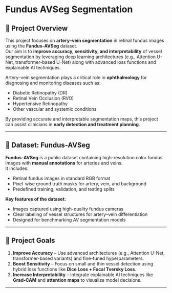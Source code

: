 # Fundus AVSeg Segmentation

## 📌 Project Overview
This project focuses on **artery–vein segmentation** in retinal fundus images using the **Fundus-AVSeg** dataset.  
Our aim is to **improve accuracy, sensitivity, and interpretability** of vessel segmentation by leveraging deep learning architectures (e.g., Attention U-Net, transformer-based U-Net) along with advanced loss functions and explainable AI techniques.

Artery–vein segmentation plays a critical role in **ophthalmology** for diagnosing and monitoring diseases such as:
- Diabetic Retinopathy (DR)
- Retinal Vein Occlusion (RVO)
- Hypertensive Retinopathy
- Other vascular and systemic conditions

By providing accurate and interpretable segmentation maps, this project can assist clinicians in **early detection and treatment planning**.

---

## 📂 Dataset: Fundus-AVSeg
**Fundus-AVSeg** is a public dataset containing high-resolution color fundus images with **manual annotations** for arteries and veins.  
It includes:
- Retinal fundus images in standard RGB format
- Pixel-wise ground truth masks for artery, vein, and background
- Predefined training, validation, and testing splits

**Key features of the dataset:**
- Images captured using high-quality fundus cameras
- Clear labeling of vessel structures for artery–vein differentiation
- Designed for benchmarking AV segmentation models

---

## 🎯 Project Goals
1. **Improve Accuracy** – Use advanced architectures (e.g., Attention U-Net, transformer-based variants) and fine-tuned hyperparameters.
2. **Boost Sensitivity** – Focus on small and thin vessel detection using hybrid loss functions like **Dice Loss + Focal Tversky Loss**.
3. **Increase Interpretability** – Integrate explainable AI techniques like **Grad-CAM** and **attention maps** to visualize model decisions.

---




